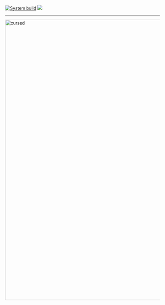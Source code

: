 [![System build](https://github.com/IvanDyachenko/dotfiles/actions/workflows/system-build.yml/badge.svg)](https://github.com/IvanDyachenko/dotfiles/actions/workflows/system-build.yml)
[![](https://img.shields.io/badge/Built_with-Nix-5277C3.svg?logo=nixos&labelColor=73C3D5)](https://img.shields.io/badge/Built_with-Nix-5277C3.svg?logo=nixos&labelColor=73C3D5)

---
<img width="912" alt="cursed" src="https://github.com/user-attachments/assets/b44f54a2-97d2-4660-99e0-86e173be9458">

